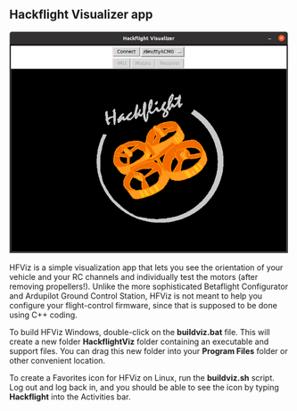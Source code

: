 ## Hackflight Visualizer app

<img src="hfviz.png" width=500>

HFViz is a simple visualization app that lets you see the
orientation of your vehicle and your RC channels and individually test the
motors (after removing propellers!). Unlike the more sophisticated 
Betaflight Configurator and Ardupilot Ground Control Station, HFViz
is not meant to help you configure your flight-control firmware, since
that is supposed to be done using C++ coding.

To build HFViz Windows, double-click on the <b>buildviz.bat</b>
file.  This will create a new folder <b>HackflightViz</b> folder containing
an executable and support files.  You can drag this new folder
into your <b>Program Files</b> folder or other convenient location.

To create a Favorites icon for HFViz on Linux, run the <b>buildviz.sh</b> script. 
Log out and log back in, and you should be able to see the icon by typing
<b>Hackflight</b> into the Activities bar.



